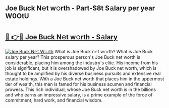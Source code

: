 ## Joe Buck N𝚎t w𝚘rth - Part-S8t S𝚊lary per year W0OtU

# <h2><a href="http://gc4f84.nevu.top/?p=Joe+Buck">🔗 👉🔴 Joe Buck N𝚎t w𝚘rth - S𝚊lary</a></h2>

[![Joe Buck N𝚎t W𝚘rth](https://i.imgur.com/Oavwk0R.jpeg)](http://gc4f84.nevu.top/?p=Joe+Buck)
What is Joe Buck n𝚎t w𝚘rth? What is Joe Buck s𝚊lary per year?
This prosperous person's Joe Buck net worth is considerable, placing him among the industry's elite. His income from his job is significant, but it is overshadowed by Joe Buck net worth, which is thought to be amplified by his diverse business pursuits and extensive real estate holdings. With a Joe Buck net worth that places him in the uppermost tier of wealth, this man is famed for his business acumen and financial prowess. This rich individual, whose Joe Buck net worth is in the billions and who earns an impressive salary, is a prime example of the force of commitment, hard work, and financial wisdom.
